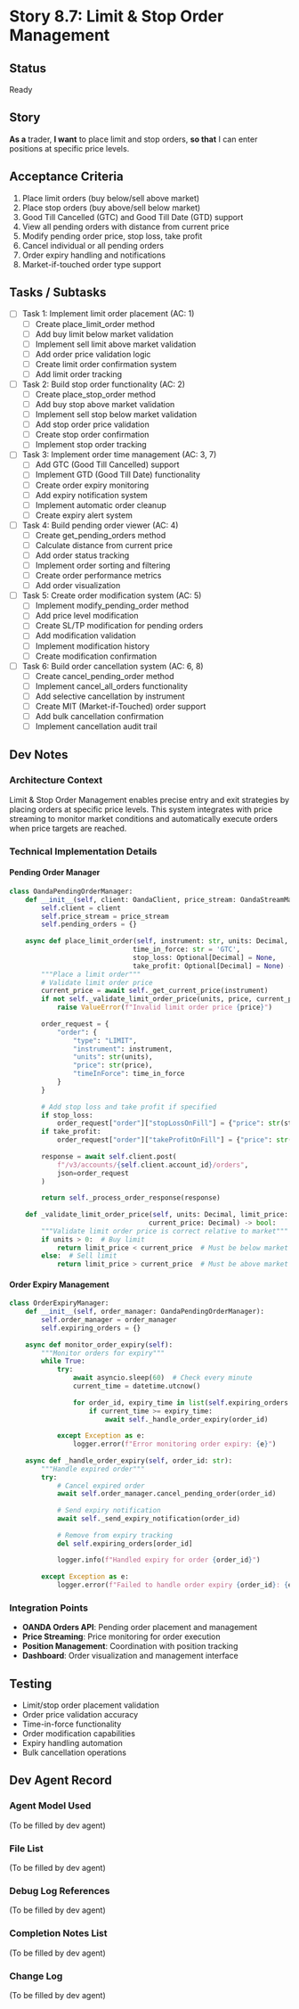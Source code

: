 # Story 8.7: Limit & Stop Order Management

## Status
Ready

## Story
**As a** trader,
**I want** to place limit and stop orders,
**so that** I can enter positions at specific price levels.

## Acceptance Criteria
1. Place limit orders (buy below/sell above market)
2. Place stop orders (buy above/sell below market)
3. Good Till Cancelled (GTC) and Good Till Date (GTD) support
4. View all pending orders with distance from current price
5. Modify pending order price, stop loss, take profit
6. Cancel individual or all pending orders
7. Order expiry handling and notifications
8. Market-if-touched order type support

## Tasks / Subtasks
- [ ] Task 1: Implement limit order placement (AC: 1)
  - [ ] Create place_limit_order method
  - [ ] Add buy limit below market validation
  - [ ] Implement sell limit above market validation
  - [ ] Add order price validation logic
  - [ ] Create limit order confirmation system
  - [ ] Add limit order tracking

- [ ] Task 2: Build stop order functionality (AC: 2)
  - [ ] Create place_stop_order method
  - [ ] Add buy stop above market validation
  - [ ] Implement sell stop below market validation
  - [ ] Add stop order price validation
  - [ ] Create stop order confirmation
  - [ ] Implement stop order tracking

- [ ] Task 3: Implement order time management (AC: 3, 7)
  - [ ] Add GTC (Good Till Cancelled) support
  - [ ] Implement GTD (Good Till Date) functionality
  - [ ] Create order expiry monitoring
  - [ ] Add expiry notification system
  - [ ] Implement automatic order cleanup
  - [ ] Create expiry alert system

- [ ] Task 4: Build pending order viewer (AC: 4)
  - [ ] Create get_pending_orders method
  - [ ] Calculate distance from current price
  - [ ] Add order status tracking
  - [ ] Implement order sorting and filtering
  - [ ] Create order performance metrics
  - [ ] Add order visualization

- [ ] Task 5: Create order modification system (AC: 5)
  - [ ] Implement modify_pending_order method
  - [ ] Add price level modification
  - [ ] Create SL/TP modification for pending orders
  - [ ] Add modification validation
  - [ ] Implement modification history
  - [ ] Create modification confirmation

- [ ] Task 6: Build order cancellation system (AC: 6, 8)
  - [ ] Create cancel_pending_order method
  - [ ] Implement cancel_all_orders functionality
  - [ ] Add selective cancellation by instrument
  - [ ] Create MIT (Market-if-Touched) order support
  - [ ] Add bulk cancellation confirmation
  - [ ] Implement cancellation audit trail

## Dev Notes

### Architecture Context
Limit & Stop Order Management enables precise entry and exit strategies by placing orders at specific price levels. This system integrates with price streaming to monitor market conditions and automatically execute orders when price targets are reached.

### Technical Implementation Details

#### Pending Order Manager
```python
class OandaPendingOrderManager:
    def __init__(self, client: OandaClient, price_stream: OandaStreamManager):
        self.client = client
        self.price_stream = price_stream
        self.pending_orders = {}
        
    async def place_limit_order(self, instrument: str, units: Decimal, price: Decimal,
                               time_in_force: str = 'GTC', 
                               stop_loss: Optional[Decimal] = None,
                               take_profit: Optional[Decimal] = None) -> OrderResult:
        """Place a limit order"""
        # Validate limit order price
        current_price = await self._get_current_price(instrument)
        if not self._validate_limit_order_price(units, price, current_price):
            raise ValueError(f"Invalid limit order price {price}")
            
        order_request = {
            "order": {
                "type": "LIMIT",
                "instrument": instrument,
                "units": str(units),
                "price": str(price),
                "timeInForce": time_in_force
            }
        }
        
        # Add stop loss and take profit if specified
        if stop_loss:
            order_request["order"]["stopLossOnFill"] = {"price": str(stop_loss)}
        if take_profit:
            order_request["order"]["takeProfitOnFill"] = {"price": str(take_profit)}
            
        response = await self.client.post(
            f"/v3/accounts/{self.client.account_id}/orders",
            json=order_request
        )
        
        return self._process_order_response(response)
        
    def _validate_limit_order_price(self, units: Decimal, limit_price: Decimal, 
                                   current_price: Decimal) -> bool:
        """Validate limit order price is correct relative to market"""
        if units > 0:  # Buy limit
            return limit_price < current_price  # Must be below market
        else:  # Sell limit
            return limit_price > current_price  # Must be above market
```

#### Order Expiry Management
```python
class OrderExpiryManager:
    def __init__(self, order_manager: OandaPendingOrderManager):
        self.order_manager = order_manager
        self.expiring_orders = {}
        
    async def monitor_order_expiry(self):
        """Monitor orders for expiry"""
        while True:
            try:
                await asyncio.sleep(60)  # Check every minute
                current_time = datetime.utcnow()
                
                for order_id, expiry_time in list(self.expiring_orders.items()):
                    if current_time >= expiry_time:
                        await self._handle_order_expiry(order_id)
                        
            except Exception as e:
                logger.error(f"Error monitoring order expiry: {e}")
                
    async def _handle_order_expiry(self, order_id: str):
        """Handle expired order"""
        try:
            # Cancel expired order
            await self.order_manager.cancel_pending_order(order_id)
            
            # Send expiry notification
            await self._send_expiry_notification(order_id)
            
            # Remove from expiry tracking
            del self.expiring_orders[order_id]
            
            logger.info(f"Handled expiry for order {order_id}")
            
        except Exception as e:
            logger.error(f"Failed to handle order expiry {order_id}: {e}")
```

### Integration Points
- **OANDA Orders API**: Pending order placement and management
- **Price Streaming**: Price monitoring for order execution
- **Position Management**: Coordination with position tracking
- **Dashboard**: Order visualization and management interface

## Testing
- Limit/stop order placement validation
- Order price validation accuracy
- Time-in-force functionality
- Order modification capabilities
- Expiry handling automation
- Bulk cancellation operations

## Dev Agent Record

### Agent Model Used
(To be filled by dev agent)

### File List
(To be filled by dev agent)

### Debug Log References
(To be filled by dev agent)

### Completion Notes List
(To be filled by dev agent)

### Change Log
(To be filled by dev agent)